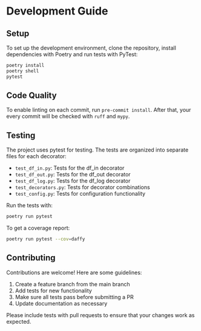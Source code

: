 # Development Guide

## Setup

To set up the development environment, clone the repository, install dependencies with Poetry and run tests with PyTest:

```sh
poetry install
poetry shell
pytest
```

## Code Quality

To enable linting on each commit, run `pre-commit install`. After that, your every commit will be checked with `ruff` and `mypy`.

## Testing

The project uses pytest for testing. The tests are organized into separate files for each decorator:

- `test_df_in.py`: Tests for the df_in decorator
- `test_df_out.py`: Tests for the df_out decorator
- `test_df_log.py`: Tests for the df_log decorator
- `test_decorators.py`: Tests for decorator combinations
- `test_config.py`: Tests for configuration functionality

Run the tests with:

```sh
poetry run pytest
```

To get a coverage report:

```sh
poetry run pytest --cov=daffy
```

## Contributing

Contributions are welcome! Here are some guidelines:

1. Create a feature branch from the main branch
2. Add tests for new functionality
3. Make sure all tests pass before submitting a PR
4. Update documentation as necessary

Please include tests with pull requests to ensure that your changes work as expected.